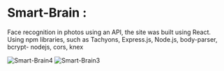 # Smart-Brain :
Face recognition in photos using an API, the site was built using React.
Using npm libraries, such as Tachyons, Express.js, Node.js, body-parser,
bcrypt- nodejs, cors, knex

![Smart-Brain4](https://user-images.githubusercontent.com/54178015/96871893-8c299380-147b-11eb-836c-a0dbfa32d199.png)
![Smart-Brain3](https://user-images.githubusercontent.com/54178015/96871907-9350a180-147b-11eb-9fec-bb50734c55fe.png)


